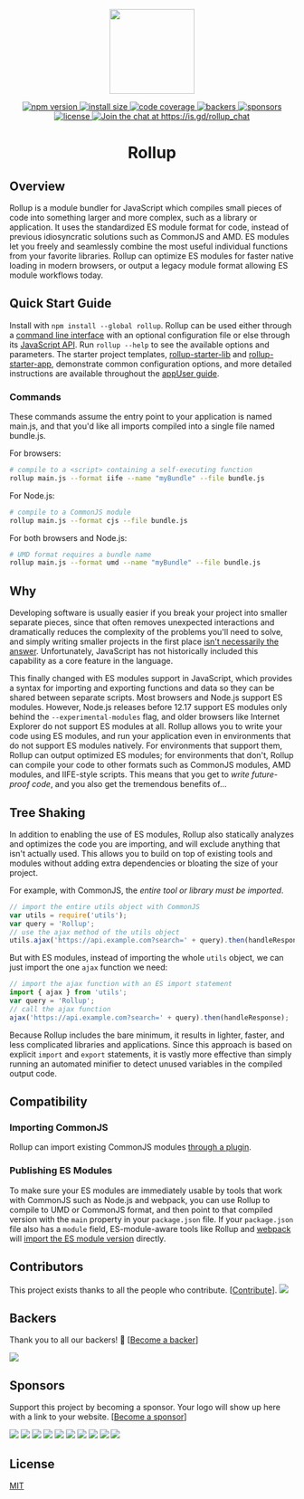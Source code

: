 <p align="center">
	<a href="https://rollupjs.org/"><img src="https://rollupjs.org/logo.svg" width="150" /></a>
</p>

<p align="center">
  <a href="https://www.npmjs.com/package/rollup">
    <img src="https://img.shields.io/npm/v/rollup.svg" alt="npm version" >
  </a>
  <a href="https://packagephobia.now.sh/result?p=rollup">
    <img src="https://packagephobia.now.sh/badge?p=rollup" alt="install size" >
  </a>
  <a href="https://codecov.io/gh/rollup/rollup">
    <img src="https://codecov.io/gh/rollup/rollup/graph/badge.svg" alt="code coverage" >
  </a>
  <a href="#backers" alt="sponsors on Open Collective">
      <img src="https://opencollective.com/rollup/backers/badge.svg" alt="backers" >
  </a> 
  <a href="#sponsors" alt="Sponsors on Open Collective">
    <img src="https://opencollective.com/rollup/sponsors/badge.svg" alt="sponsors" >
  </a> 
  <a href="https://github.com/rollup/rollup/blob/master/LICENSE.md">
    <img src="https://img.shields.io/npm/l/rollup.svg" alt="license">
  </a>
 
  <a href='https://is.gd/rollup_chat?utm_source=badge&utm_medium=badge&utm_campaign=pr-badge&utm_content=badge'>
    <img src='https://img.shields.io/discord/466787075518365708?color=778cd1&label=chat' alt='Join the chat at https://is.gd/rollup_chat'>
  </a>
</p>

<h1 align="center">Rollup</h1>

## Overview

Rollup is a module bundler for JavaScript which compiles small pieces of code into something larger and more complex, such as a library or application. It uses the standardized ES module format for code, instead of previous idiosyncratic solutions such as CommonJS and AMD. ES modules let you freely and seamlessly combine the most useful individual functions from your favorite libraries. Rollup can optimize ES modules for faster native loading in modern browsers, or output a legacy module format allowing ES module workflows today.

## Quick Start Guide

Install with `npm install --global rollup`. Rollup can be used either through a [command line interface](https://rollupjs.org/#command-line-reference) with an optional configuration file or else through its [JavaScript API](https://rollupjs.org/guide/en/#javascript-api). Run `rollup --help` to see the available options and parameters. The starter project templates, [rollup-starter-lib](https://github.com/rollup/rollup-starter-lib) and [rollup-starter-app](https://github.com/rollup/rollup-starter-app), demonstrate common configuration options, and more detailed instructions are available throughout the [appUser guide](https://rollupjs.org/).

### Commands

These commands assume the entry point to your application is named main.js, and that you'd like all imports compiled into a single file named bundle.js.

For browsers:

```bash
# compile to a <script> containing a self-executing function
rollup main.js --format iife --name "myBundle" --file bundle.js
```

For Node.js:

```bash
# compile to a CommonJS module
rollup main.js --format cjs --file bundle.js
```

For both browsers and Node.js:

```bash
# UMD format requires a bundle name
rollup main.js --format umd --name "myBundle" --file bundle.js
```

## Why

Developing software is usually easier if you break your project into smaller separate pieces, since that often removes unexpected interactions and dramatically reduces the complexity of the problems you'll need to solve, and simply writing smaller projects in the first place [isn't necessarily the answer](https://medium.com/@Rich_Harris/small-modules-it-s-not-quite-that-simple-3ca532d65de4). Unfortunately, JavaScript has not historically included this capability as a core feature in the language.

This finally changed with ES modules support in JavaScript, which provides a syntax for importing and exporting functions and data so they can be shared between separate scripts. Most browsers and Node.js support ES modules. However, Node.js releases before 12.17 support ES modules only behind the `--experimental-modules` flag, and older browsers like Internet Explorer do not support ES modules at all. Rollup allows you to write your code using ES modules, and run your application even in environments that do not support ES modules natively. For environments that support them, Rollup can output optimized ES modules; for environments that don't, Rollup can compile your code to other formats such as CommonJS modules, AMD modules, and IIFE-style scripts. This means that you get to _write future-proof code_, and you also get the tremendous benefits of...

## Tree Shaking

In addition to enabling the use of ES modules, Rollup also statically analyzes and optimizes the code you are importing, and will exclude anything that isn't actually used. This allows you to build on top of existing tools and modules without adding extra dependencies or bloating the size of your project.

For example, with CommonJS, the _entire tool or library must be imported_.

```js
// import the entire utils object with CommonJS
var utils = require('utils');
var query = 'Rollup';
// use the ajax method of the utils object
utils.ajax('https://api.example.com?search=' + query).then(handleResponse);
```

But with ES modules, instead of importing the whole `utils` object, we can just import the one `ajax` function we need:

```js
// import the ajax function with an ES import statement
import { ajax } from 'utils';
var query = 'Rollup';
// call the ajax function
ajax('https://api.example.com?search=' + query).then(handleResponse);
```

Because Rollup includes the bare minimum, it results in lighter, faster, and less complicated libraries and applications. Since this approach is based on explicit `import` and `export` statements, it is vastly more effective than simply running an automated minifier to detect unused variables in the compiled output code.

## Compatibility

### Importing CommonJS

Rollup can import existing CommonJS modules [through a plugin](https://github.com/rollup/plugins/tree/master/packages/commonjs).

### Publishing ES Modules

To make sure your ES modules are immediately usable by tools that work with CommonJS such as Node.js and webpack, you can use Rollup to compile to UMD or CommonJS format, and then point to that compiled version with the `main` property in your `package.json` file. If your `package.json` file also has a `module` field, ES-module-aware tools like Rollup and [webpack](https://webpack.js.org/) will [import the ES module version](https://github.com/rollup/rollup/wiki/pkg.module) directly.

## Contributors

This project exists thanks to all the people who contribute. [[Contribute](CONTRIBUTING.md)]. <a href="https://github.com/rollup/rollup/graphs/contributors"><img src="https://opencollective.com/rollup/contributors.svg?width=890" /></a>

## Backers

Thank you to all our backers! 🙏 [[Become a backer](https://opencollective.com/rollup#backer)]

<a href="https://opencollective.com/rollup#backers" target="_blank"><img src="https://opencollective.com/rollup/backers.svg?width=890"></a>

## Sponsors

Support this project by becoming a sponsor. Your logo will show up here with a link to your website. [[Become a sponsor](https://opencollective.com/rollup#sponsor)]

<a href="https://opencollective.com/rollup/sponsor/0/website" target="_blank"><img src="https://opencollective.com/rollup/sponsor/0/avatar.svg"></a> <a href="https://opencollective.com/rollup/sponsor/1/website" target="_blank"><img src="https://opencollective.com/rollup/sponsor/1/avatar.svg"></a> <a href="https://opencollective.com/rollup/sponsor/2/website" target="_blank"><img src="https://opencollective.com/rollup/sponsor/2/avatar.svg"></a> <a href="https://opencollective.com/rollup/sponsor/3/website" target="_blank"><img src="https://opencollective.com/rollup/sponsor/3/avatar.svg"></a> <a href="https://opencollective.com/rollup/sponsor/4/website" target="_blank"><img src="https://opencollective.com/rollup/sponsor/4/avatar.svg"></a> <a href="https://opencollective.com/rollup/sponsor/5/website" target="_blank"><img src="https://opencollective.com/rollup/sponsor/5/avatar.svg"></a> <a href="https://opencollective.com/rollup/sponsor/6/website" target="_blank"><img src="https://opencollective.com/rollup/sponsor/6/avatar.svg"></a> <a href="https://opencollective.com/rollup/sponsor/7/website" target="_blank"><img src="https://opencollective.com/rollup/sponsor/7/avatar.svg"></a> <a href="https://opencollective.com/rollup/sponsor/8/website" target="_blank"><img src="https://opencollective.com/rollup/sponsor/8/avatar.svg"></a> <a href="https://opencollective.com/rollup/sponsor/9/website" target="_blank"><img src="https://opencollective.com/rollup/sponsor/9/avatar.svg"></a>

## License

[MIT](https://github.com/rollup/rollup/blob/master/LICENSE.md)
